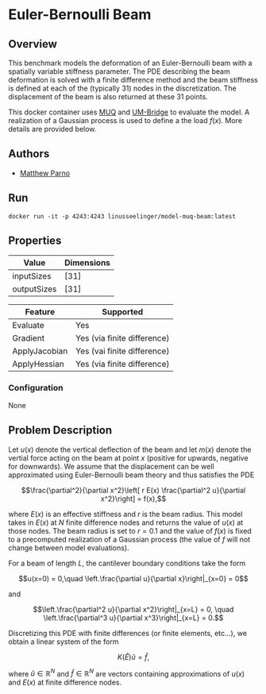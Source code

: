 # Euler-Bernoulli Beam

## Overview
This benchmark models the deformation of an Euler-Bernoulli beam with a spatially variable stiffness parameter.  The PDE describing the beam deformation is solved with a finite difference method and the beam stiffness is defined at each of the (typically 31) nodes in the discretization.  The displacement of the beam is also returned at these 31 points.

This docker container uses [MUQ](https://mituq.bitbucket.io/source/_site/index.html) and [UM-Bridge](https://github.com/UM-Bridge/umbridge/tree/main) to evaluate the model.  A realization of a Gaussian process is used to define a the load $f(x)$.  More details are provided below.

## Authors
- [Matthew Parno](mailto:matthew.d.parno@dartmouth.edu)

## Run
```
docker run -it -p 4243:4243 linusseelinger/model-muq-beam:latest
```

## Properties
Value | Dimensions
---|---
inputSizes | [31]
outputSizes | [31]

Feature | Supported
---|---
Evaluate | Yes
Gradient | Yes (via finite difference)
ApplyJacobian | Yes (vai finite difference)
ApplyHessian | Yes (via finite difference)

### Configuration

None


## Problem Description

Let $u(x)$ denote the vertical deflection of the beam and let $m(x)$ denote the vertial force acting on the beam at point $x$ (positive for upwards, negative for downwards).  We assume that the displacement can be well approximated using Euler-Bernoulli beam theory and thus satisfies the PDE

$$\frac{\partial^2}{\partial x^2}\left[ r E(x) \frac{\partial^2 u}{\partial x^2}\right] = f(x),$$

where $E(x)$ is an effective stiffness and $r$ is the beam radius.  This model takes in $E(x)$ at $N$ finite difference nodes and returns the value of $u(x)$ at those nodes.   The beam radius is set to $r=0.1$ and the value of $f(x)$ is fixed to a precomputed realization of a Gaussian process (the value of $f$ will not change between model evaluations).

For a beam of length $L$, the cantilever boundary conditions take the form

$$u(x=0) = 0,\quad \left.\frac{\partial u}{\partial x}\right|_{x=0} = 0$$

and

$$\left.\frac{\partial^2 u}{\partial x^2}\right|_{x=L} = 0, \quad  \left.\frac{\partial^3 u}{\partial x^3}\right|_{x=L} = 0.$$

Discretizing this PDE with finite differences (or finite elements, etc...), we obtain a linear system of the form

$$K(\hat{E})\hat{u} = \hat{f},$$

where $\hat{u}\in\mathbb{R}^N$ and $\hat{f}\in\mathbb{R}^N$ are vectors containing approximations of $u(x)$ and $E(x)$ at finite difference nodes.

